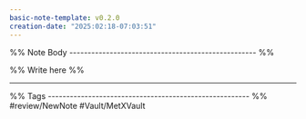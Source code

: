 ```yaml
---
basic-note-template: v0.2.0
creation-date: "2025:02:18-07:03:51"
---
```


%% Note Body --------------------------------------------------- %%

%% Write here %%




___

%% Tags ------------------------------------------------------- %%
#review/NewNote
#Vault/MetXVault 